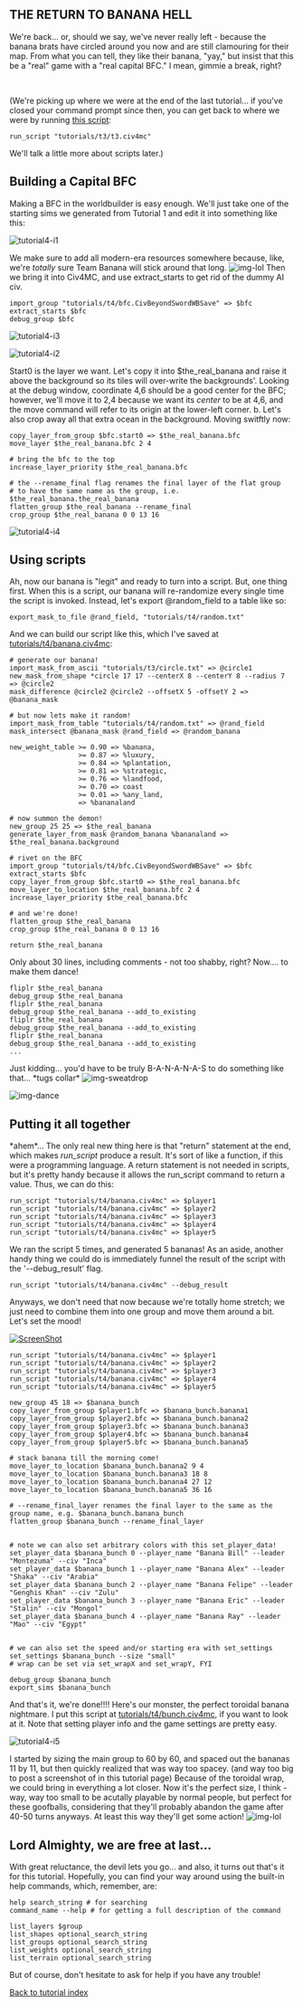## THE RETURN TO BANANA HELL

We're back... or, should we say, we've never really left - because the banana brats have circled around you now and are still clamouring for their map. From what you can tell, they like their banana, "yay," but insist that this be a "real" game with a "real capital BFC." I mean, gimmie a break, right?

<p align="center">
    <img src="t3/dancing.gif" alt=""/> <img src="t3/dancing.gif"  alt=""/> <img src="t3/dancing.gif"  alt=""/> <img src="t3/dancing.gif"  alt=""/> <img src="t3/dancing.gif"  alt=""/> <img src="t3/dancing.gif"  alt=""/> <img src="t3/dancing.gif"  alt=""/> <img src="t3/dancing.gif"  alt=""/>
</p>

(We're picking up where we were at the end of the last tutorial... if you've closed your command prompt since then, you can get back to where we were by running [this script](t3/t3.civ4mc):

    run_script "tutorials/t3/t3.civ4mc"
    
We'll talk a little more about scripts later.)

## Building a Capital BFC

Making a BFC in the worldbuilder is easy enough. We'll just take one of the starting sims we generated from Tutorial 1 and edit it into something like this:

![tutorial4-i1](t4/i1.png)

We make sure to add all modern-era resources somewhere because, like, we're *totally* sure Team Banana will stick around that long. ![img-lol](t4/lol.gif) Then we bring it into Civ4MC, and use extract_starts to get rid of the dummy AI civ.

    import_group "tutorials/t4/bfc.CivBeyondSwordWBSave" => $bfc
    extract_starts $bfc
    debug_group $bfc
    
![tutorial4-i3](t4/i3.png)

![tutorial4-i2](t4/i2.png)

Start0 is the layer we want. Let's copy it into $the_real_banana and raise it above the background so its tiles will over-write the backgrounds'. Looking at the debug window, coordinate 4,6 should be a good center for the BFC; however, we'll move it to 2,4 because we want its *center* to be at 4,6, and the move command will refer to its origin at the lower-left corner. b. Let's also crop away all that extra ocean in the background. Moving switftly now:

    copy_layer_from_group $bfc.start0 => $the_real_banana.bfc
    move_layer $the_real_banana.bfc 2 4
    
    # bring the bfc to the top
    increase_layer_priority $the_real_banana.bfc
    
    # the --rename_final flag renames the final layer of the flat group
    # to have the same name as the group, i.e. $the_real_banana.the_real_banana
    flatten_group $the_real_banana --rename_final
    crop_group $the_real_banana 0 0 13 16

![tutorial4-i4](t4/i4.png)

## Using scripts

Ah, now our banana is "legit" and ready to turn into a script. But, one thing first. When this is a script, our banana will re-randomize every single time the script is invoked. Instead, let's export @random_field to a table like so:

    export_mask_to_file @rand_field, "tutorials/t4/random.txt"
    
And we can build our script like this, which I've saved at [tutorials/t4/banana.civ4mc](t4/banana.civ4mc):

    # generate our banana!
    import_mask_from_ascii "tutorials/t3/circle.txt" => @circle1
    new_mask_from_shape *circle 17 17 --centerX 8 --centerY 8 --radius 7 => @circle2
    mask_difference @circle2 @circle2 --offsetX 5 -offsetY 2 => @banana_mask

    # but now lets make it random!
    import_mask_from_table "tutorials/t4/random.txt" => @rand_field
    mask_intersect @banana_mask @rand_field => @random_banana

    new_weight_table >= 0.90 => %banana,
                     >= 0.87 => %luxury,
                     >= 0.84 => %plantation,
                     >= 0.81 => %strategic,
                     >= 0.76 => %landfood,
                     >= 0.70 => coast
                     >= 0.01 => %any_land,
                     => %bananaland

    # now summon the demon!
    new_group 25 25 => $the_real_banana
    generate_layer_from_mask @random_banana %bananaland => $the_real_banana.background

    # rivet on the BFC
    import_group "tutorials/t4/bfc.CivBeyondSwordWBSave" => $bfc
    extract_starts $bfc
    copy_layer_from_group $bfc.start0 => $the_real_banana.bfc
    move_layer_to_location $the_real_banana.bfc 2 4
    increase_layer_priority $the_real_banana.bfc

    # and we're done!
    flatten_group $the_real_banana
    crop_group $the_real_banana 0 0 13 16

    return $the_real_banana
    
Only about 30 lines, including comments - not too shabby, right? Now.... to make them dance!

    fliplr $the_real_banana
    debug_group $the_real_banana
    fliplr $the_real_banana
    debug_group $the_real_banana --add_to_existing
    fliplr $the_real_banana
    debug_group $the_real_banana --add_to_existing
    fliplr $the_real_banana
    debug_group $the_real_banana --add_to_existing
    ...
    
Just kidding... you'd have to be truly B-A-N-A-N-A-S to do something like that... &#42;tugs collar&#42; ![img-sweatdrop](t4/sweatdrop.gif)

![img-dance](t4/dance.png)

## Putting it all together

&#42;ahem&#42;... The only real new thing here is that "return" statement at the end, which makes *run_script* produce a result. It's sort of like a function, if this were a programming language. A return statement is not needed in scripts, but it's pretty handy because it allows the run_script command to return a value. Thus, we can do this:

    run_script "tutorials/t4/banana.civ4mc" => $player1
    run_script "tutorials/t4/banana.civ4mc" => $player2
    run_script "tutorials/t4/banana.civ4mc" => $player3
    run_script "tutorials/t4/banana.civ4mc" => $player4
    run_script "tutorials/t4/banana.civ4mc" => $player5
    
We ran the script 5 times, and generated 5 bananas! As an aside, another handy thing we could do is immediately funnel the result of the script with the '--debug_result' flag.

    run_script "tutorials/t4/banana.civ4mc" --debug_result

Anyways, we don't need that now because we're totally home stretch; we just need to combine them into one group and move them around a bit. Let's set the mood!

[![ScreenShot](t4/banana_boat.jpg)](https://www.youtube.com/watch?v=PMigXnXMhQ4)
    
    run_script "tutorials/t4/banana.civ4mc" => $player1
    run_script "tutorials/t4/banana.civ4mc" => $player2
    run_script "tutorials/t4/banana.civ4mc" => $player3
    run_script "tutorials/t4/banana.civ4mc" => $player4
    run_script "tutorials/t4/banana.civ4mc" => $player5

    new_group 45 18 => $banana_bunch
    copy_layer_from_group $player1.bfc => $banana_bunch.banana1
    copy_layer_from_group $player2.bfc => $banana_bunch.banana2
    copy_layer_from_group $player3.bfc => $banana_bunch.banana3
    copy_layer_from_group $player4.bfc => $banana_bunch.banana4
    copy_layer_from_group $player5.bfc => $banana_bunch.banana5

    # stack banana till the morning come!
    move_layer_to_location $banana_bunch.banana2 9 4
    move_layer_to_location $banana_bunch.banana3 18 8
    move_layer_to_location $banana_bunch.banana4 27 12
    move_layer_to_location $banana_bunch.banana5 36 16

    # --rename_final_layer renames the final layer to the same as the group name, e.g. $banana_bunch.banana_bunch
    flatten_group $banana_bunch --rename_final_layer
    
    
    # note we can also set arbitrary colors with this set_player_data!
    set_player_data $banana_bunch 0 --player_name "Banana Bill" --leader "Montezuma" --civ "Inca"
    set_player_data $banana_bunch 1 --player_name "Banana Alex" --leader "Shaka" --civ "Arabia"
    set_player_data $banana_bunch 2 --player_name "Banana Felipe" --leader "Genghis Khan" --civ "Zulu"
    set_player_data $banana_bunch 3 --player_name "Banana Eric" --leader "Stalin" --civ "Mongol"
    set_player_data $banana_bunch 4 --player_name "Banana Ray" --leader "Mao" --civ "Egypt"
    
    
    # we can also set the speed and/or starting era with set_settings
    set_settings $banana_bunch --size "small"
    # wrap can be set via set_wrapX and set_wrapY, FYI
    
    debug_group $banana_bunch
    export_sims $banana_bunch
    
    
    
And that's it, we're done!!!! Here's our monster, the perfect toroidal banana nightmare. I put this script at [tutorials/t4/bunch.civ4mc](t4/bunch.civ4mc), if you want to look at it. Note that setting player info and the game settings are pretty easy.

![tutorial4-i5](t4/i5.png)

I started by sizing the main group to 60 by 60, and spaced out the bananas 11 by 11, but then quickly realized that was way too spacey. (and way too big to post a screenshot of in this tutorial page) Because of the toroidal wrap, we could bring in everything a lot closer. Now it's the perfect size, I think - way, way too small to be acutally playable by normal people, but perfect for these goofballs, considering that they'll probably abandon the game after 40-50 turns anyways. At least this way they'll get some action! ![img-lol](t4/lol.gif)



## Lord Almighty, we are free at last...

With great reluctance, the devil lets you go... and also, it turns out that's it for this tutorial. Hopefully, you can find your way around using the built-in help commands, which, remember, are:

    help search_string # for searching
    command_name --help # for getting a full description of the command
    
    list_layers $group
    list_shapes optional_search_string
    list_groups optional_search_string
    list_weights optional_search_string
    list_terrain optional_search_string
    
But of course, don't hesitate to ask for help if you have any trouble!

[Back to tutorial index](Readme.md)
